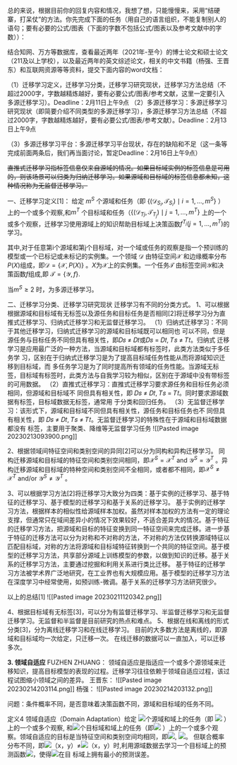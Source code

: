 总的来说，根据目前你的回复内容和情况，我想了想，只能慢慢来，采用“结硬寨，打呆仗”的方法。你先完成下面的任务（用自己的语言组织，不能复制别人的语句；要有必要的公式/图表（下面的字数不包括公式/图表以及参考文献中的字数））：

结合知网、万方等数据库，查看最近两年（2021年-至今）的博士论文和硕士论文（211及以上学校），以及最近两年的英文综述论文，相关的中文书籍（杨强、王晋东）和互联网资源等等资料，提交下面内容的word文档：

（1）迁移学习定义，迁移学习分类，迁移学习研究现状，迁移学习方法总结（不超过2000字，字数越精炼越好，要有必要公式/图表/参考文献，这里一定要引入多源迁移学习）。Deadline：2月11日上午9点
（2）多源迁移学习：多源迁移学习研究现状（即简要介绍不同类型的多源迁移学习），多源迁移学习方法总结（不超过2000字，字数越精炼越好，要有必要公式/图表/参考文献）。Deadline：2月13日上午9点

（3）多源迁移学习平台：多源迁移学习平台现状，存在的缺陷和不足（这一条等完成前面两条后，我们再当面讨论，暂定Deadline：2月16日上午9点）

~~直推式迁移学习指标签信息仅来自源域的情况。如果目标域实例的标签信息是可用的，则该场景可以归类为归纳迁移学习。如果源域和目标域的标签信息都未知，这种情况称为无监督迁移学习。~~


一、迁移学习定义[1]：
给定 $m^S$ 个源域和任务（即 $\left\{\left(\mathcal{D}_{S_{i}}, \mathcal{T}_{S_{i}}\right) \mid i=1, \ldots, m^{S}\right\}$ ）上的一个或多个观察,和$m^T$ 个目标域和任务（$\left\{\left(\mathcal{D}_{T{j}}, \mathcal{T}_{T_{j}}\right) \mid j=1, \ldots, m^{T}\right\}$ 上的一个或多个观察，迁移学习使用源域上的知识帮助目标域上决策函数$f^{T_{j}}\left(j=1, \ldots, m^{T}\right)$的学习。

其中,对于任意第i个源域和第j个目标域，对一个域或任务的观察是指一个预训练的模型或一个已标记或未标记的实例集。一个领域 $\mathcal{D}$ 由特征空间$\mathcal{X}$ 和边缘概率分布$P(X)$组成，即$\mathcal{D} = \left\{  \mathcal{X}, P(X) \right\}$  。$X$为$\mathcal{X}$上的实例集。一个任务$\mathcal{T}$ 由标签空间$\mathcal{Y}$和决策函数$f$组成,即 $\mathcal{T} = \left\{ \mathcal{Y} , f \right\}$.

当$m^S \ge 2$ 时，为多源迁移学习。




二、迁移学习分类、迁移学习研究现状
迁移学习有不同的分类方式。
1、可以根据根据源域和目标域有无标签以及源任务和目标任务是否相同[2]将迁移学习分为直推式迁移学习、归纳式迁移学习和无监督迁移学习。
（1）归纳式迁移学习：不同于其他迁移学习，归纳式迁移学习的源域和目标域既可以相同也 可以不同，但是源任务与目标任务不同但具有相关性，即𝐷𝑠 ≠ 𝐷𝑡或𝐷𝑠 = 𝐷𝑡, 𝑇𝑠 ≠ 𝑇𝑡。归纳式 迁移学习是应用最广泛的一种方法，当源域和目标域都有标签时，此类方法类似于多任务学 习，区别在于归纳式迁移学习是为了提高目标域任务性能从而将源域知识迁移到目标域，而 多任务学习是为了同时提高所有领域的任务性能。当源域无标签，目标域有标签时，此类方法与自我学习较为相似，区别在于源域中没有带标签的可用数据。 
（2）直推式迁移学习：直推式迁移学习要求源任务和目标任务必须相同，但源域和目标域不 同但具有相关性，即 𝐷𝑠 ≠ 𝐷𝑡, 𝑇𝑠 = 𝑇𝑡。同时要求源域数据有标签，目标域数据无标签，通常用 于分类和回归任务。
（3）无监督迁移学习：该形式下，源域和目标域不同但具有相关性，源任务和目标任务也不 同但具有相关性，即 𝐷𝑠 ≠ 𝐷𝑡, 𝑇𝑠 ≠ 𝑇𝑡。无监督迁移学习的特殊性在于源域和目标域数据都没有 标签，主要用于聚类、降维等无监督学习任务
![[Pasted image 20230213093900.png]]

2、根据领域间特征空间和类别空间的异同[2]可以分为同构和异构迁移学习。
同构迁移源域和目标域的特征空间和类别空间相同，即$\mathcal{X}  ^S= \mathcal{X}^T$ and $\mathcal{Y}^S =\mathcal{Y}^T$ 。异构迁移源域和目标域的特种空间和类别空间不全相同，或者都不相同，即$\mathcal{X}  ^S \ne \mathcal{X}^T$ and/or $\mathcal{Y}^S \ne \mathcal{Y}^T$ 。

3、可以根据学习方法[2]将迁移学习大致分为四类：基于实例的迁移学习、基于特征的迁移学习、基于模型的迁移学习和基于关系的迁移学习。
基于实例的迁移学习方法，根据样本的相似性给源域样本加权。虽然对样本加权的方法有一定的理论支撑，但通常只在域间差异小的情况下效果较好，不适合差异大的情况。基于特征的迁移学习方法，把源域和目标的特征变换到同一特征空间来完成迁移。进一步基于特征的迁移方法可以分为对称和不对称的方法，不对称的方法仅转换源域特征以匹配目标域，对称的方法将源域和目标域特征转换到一个共同的特征空间。基于模型的迁移学习方法，共享部分源域上训练模型的参数，以做到知识的迁移。基于关系的迁移学习方法，主要通过挖掘和利用关系进行类比迁移。
基于特征的迁移学习方法被学术界广泛地研究，在工业界也有大规模应用。基于模型的迁移学习方法在深度学习中经常使用，如预训练-微调。基于关系的迁移学习方法研究很少。

以上的总结[1]
![[Pasted image 20230211120342.png]]


4、根据目标域有无标签[3]，可以分为有监督迁移学习、半监督迁移学习和无监督迁移学习。无监督和半监督是目前研究的热点和难点。
5、根据在线和离线的形式分类[3]，分为离线迁移学习和在线迁移学习。
目前的大多数方法是离线的，即源域和目标域均一次给定，只迁移一次。
在线迁移的数据可以一直加入，可以迁移多次。


**3. 领域自适应**
FUZHEN ZHUANG：
领域自适应是指适应一个或多个源领域来迁移知识，提高目标模型的表现的过程。迁移学习往往依赖于领域自适应过程，该过程试图缩小领域之间的差异。
王晋东：
![[Pasted image 20230214203114.png]]
杨强：
![[Pasted image 20230214203132.png]]

问题：条件概率不同，是否意味着决策函数不同，源域和目标域的任务不同。





定义4 领域自适应（Domain Adaptation）给定 ![](file:///C:/Users/link/AppData/Local/Temp/msohtmlclip1/01/clip_image002.png)个源域和域上的任务（即 ![](file:///C:/Users/link/AppData/Local/Temp/msohtmlclip1/01/clip_image004.png) ）上的一个或多个观察, 和![](file:///C:/Users/link/AppData/Local/Temp/msohtmlclip1/01/clip_image006.png)个目标域和域上的任务（即![](file:///C:/Users/link/AppData/Local/Temp/msohtmlclip1/01/clip_image008.png) ）上的一个或多个观察。领域自适应的目标是当特征空间和类别空间均相同，即![](file:///C:/Users/link/AppData/Local/Temp/msohtmlclip1/01/clip_image010.png), ![](file:///C:/Users/link/AppData/Local/Temp/msohtmlclip1/01/clip_image012.png)。 但联合概率分布不同，即![](file:///C:/Users/link/AppData/Local/Temp/msohtmlclip1/01/clip_image014.png)（x，y）≠![](file:///C:/Users/link/AppData/Local/Temp/msohtmlclip1/01/clip_image016.png)（x，y）时,利用源域数据去学习一个目标域上的预测函数![](file:///C:/Users/link/AppData/Local/Temp/msohtmlclip1/01/clip_image018.png)，使得![](file:///C:/Users/link/AppData/Local/Temp/msohtmlclip1/01/clip_image020.png)在目 标域上拥有最小的预测误差。

